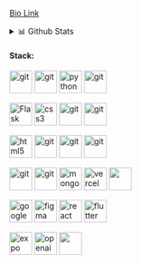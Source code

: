 

[Bio Link](https://zorawarpurohit.com)
 <details>
<summary>📊 Github Stats</summary>

<p align="center"> <img src="https://github-readme-stats.vercel.app/api?username=engagepy&show_icons=true&theme=tokyonight" alt="Zorawar Purohit | Stats" />

</details>
 

#### Stack:
<p align="left">
<img src="https://www.vectorlogo.zone/logos/amazon_aws/amazon_aws-icon.svg" alt="git" width="40" height="40"/>
<img src="https://www.vectorlogo.zone/logos/postgresql/postgresql-icon.svg" alt="git" width="40" height="40"/> 
<img src="https://cdn3.iconfinder.com/data/icons/logos-and-brands-adobe/512/267_Python-512.png" alt="python" width="40" height="40"/> 
<img src="https://www.vectorlogo.zone/logos/djangoproject/djangoproject-icon.svg" alt="git" width="40" height="40"/>
</p>

<p align="left">
<img src="https://img.icons8.com/nolan/128/flask.png" alt="Flask" width="40" height="40"/> 
<img src="https://upload.wikimedia.org/wikipedia/commons/thumb/d/d5/CSS3_logo_and_wordmark.svg/1200px-CSS3_logo_and_wordmark.svg.png" alt="css3" height="40"/> 
<img src="https://www.vectorlogo.zone/logos/git-scm/git-scm-icon.svg" alt="git" width="40" height="40"/>
<img src="https://www.vectorlogo.zone/logos/github/github-icon.svg" alt="git" width="40" height="40"/>

<p align="left"> 
<img src="https://upload.wikimedia.org/wikipedia/commons/thumb/6/61/HTML5_logo_and_wordmark.svg/512px-HTML5_logo_and_wordmark.svg.png" alt="html5" height="40"/> 
<img src="https://www.vectorlogo.zone/logos/shopify/shopify-icon.svg" alt="git" width="40" height="40"/>
<img src="https://www.vectorlogo.zone/logos/replit/replit-icon.svg" alt="git" width="40" height="40"/> 
<img src="https://www.vectorlogo.zone/logos/wordpress/wordpress-tile.svg" alt="git" width="40" height="40"/>
</p> 

<p align="left">
 <img src="https://www.vectorlogo.zone/logos/opencv/opencv-icon.svg" alt="git" width="40" height="40"/>
 <img src="https://www.vectorlogo.zone/logos/tensorflow/tensorflow-icon.svg" alt="git" width="40" height="40"/>
 <img src="https://www.vectorlogo.zone/logos/mongodb/mongodb-icon.svg" alt="mongo" width="40 height="40"/>
 <img src="https://www.vectorlogo.zone/logos/vercel/vercel-icon.svg" alt="vercel" width="40" height="40"/>
 <img src="" alt="" width="40" height="40"/>
</p>

<p align="left">
 <img src="https://www.vectorlogo.zone/logos/google_cloud/google_cloud-icon.svg" alt="google" width="40" height="40"/>
 <img src="https://www.vectorlogo.zone/logos/figma/figma-icon.svg" alt="figma" width="40" height="40"/>
 <img src="https://www.vectorlogo.zone/logos/reactjs/reactjs-icon.svg" alt="react" width="40" height="40"/>
 <img src="https://www.vectorlogo.zone/logos/flutterio/flutterio-icon.svg" alt="flutter" width="40" height="40"/>
</p>

<p align="left">
 <img src="https://www.vectorlogo.zone/logos/expoio/expoio-icon.svg" alt="expo" width="40" height="40"/>
 <img src="https://www.google.com/url?sa=i&url=https%3A%2F%2Fseeklogo.com%2Ffree-vector-logos%2Fopen-ai&psig=AOvVaw0_dPT7WXr3S9jBi1JiHHOU&ust=1712609090937000&source=images&cd=vfe&opi=89978449&ved=0CBIQjRxqFwoTCNDmw6T8sIUDFQAAAAAdAAAAABAE" alt="openai" width="40" height="40"/>
 <img src="" alt="" width="40" height="40"/>

 
</p>
